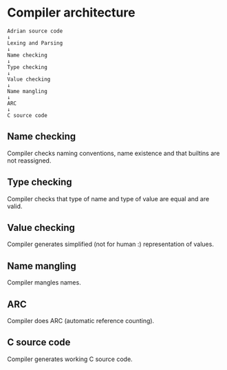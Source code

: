 # Compiler architecture

```
Adrian source code
↓
Lexing and Parsing
↓
Name checking
↓
Type checking
↓
Value checking
↓
Name mangling
↓
ARC
↓
C source code
```

## Name checking

Compiler checks naming conventions, name existence and that builtins are not reassigned.

## Type checking

Compiler checks that type of name and type of value are equal and are valid.

## Value checking

Compiler generates simplified (not for human :) representation of values.

## Name mangling

Compiler mangles names.

## ARC

Compiler does ARC (automatic reference counting).

## C source code

Compiler generates working C source code.
